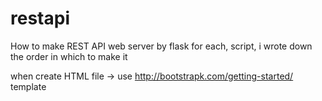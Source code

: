 # restapi
How to make REST API web server by flask
for each, script, i wrote down the order in which to make it

when create HTML file -> use http://bootstrapk.com/getting-started/ template

